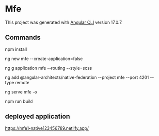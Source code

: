 # Mfe

This project was generated with [Angular CLI](https://github.com/angular/angular-cli) version 17.0.7.

## Commands
npm install

ng new mfe --create-application=false

ng g application mfe --routing --style=scss

ng add @angular-architects/native-federation --project mfe --port 4201 --type remote

ng serve mfe -o

npm run build

## deployed application

https://mfe1-native123456789.netlify.app/
